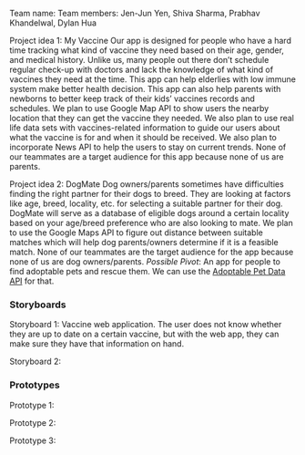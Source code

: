Team name:
Team members: Jen-Jun Yen, Shiva Sharma, Prabhav Khandelwal, Dylan Hua

Project idea 1: My Vaccine
Our app is designed for people who have a hard time tracking what kind of vaccine they need based on their age, gender, and medical history. Unlike us, many people out there don’t schedule regular check-up with doctors and lack the knowledge of what kind of vaccines they need at the time. This app can help elderlies with low immune system make better health decision. This app can also help parents with newborns to better keep track of their kids’ vaccines records and schedules. 
We plan to use Google Map API to show users the nearby location that they can get the vaccine they needed. We also plan to use real life data sets with vaccines-related information to guide our users about what the vaccine is for and when it should be received. We also plan to incorporate News API to help the users to stay on current trends.
None of our teammates are a target audience for this app because none of us are parents.

Project idea 2: DogMate
Dog owners/parents sometimes have difficulties finding the right partner for their dogs to breed. They are looking at factors like age, breed, locality, etc. for selecting a suitable partner for their dog. DogMate will serve as a database of eligible dogs around a certain locality based on your age/breed preference who are also looking to mate. 
We plan to use the Google Maps API to figure out distance between suitable matches which will help dog parents/owners determine if it is a feasible match.
None of our teammates are the target audience for the app because none of us are dog owners/parents.
*Possible Pivot*: An app for people to find adoptable pets and rescue them. We can use the [Adoptable Pet Data API](https://rescuegroups.org/services/adoptable-pet-data-api/) for that.

### Storyboards
Storyboard 1: Vaccine web application. The user does not know whether they are up to date on a certain vaccine, but with the web app, they can make sure they have that information on hand.

Storyboard 2:



### Prototypes
Prototype 1:


Prototype 2:


Prototype 3:
